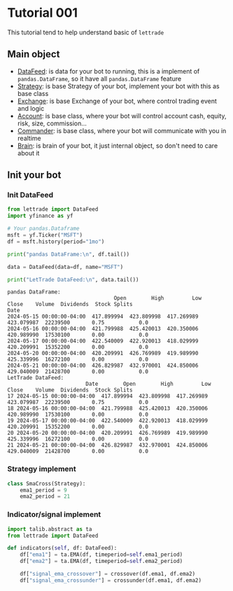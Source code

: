 # Tutorial 001

This tutorial tend to help understand basic of `lettrade`

## Main object

- [DataFeed](../reference/data/data.md#lettrade.data.data.DataFeed): is data for your bot to running, this is a implement of `pandas.DataFrame`, so it have all `pandas.DataFrame` feature
- [Strategy](../reference/strategy/strategy.md#lettrade.strategy.strategy.Strategy): is base Strategy of your bot, implement your bot with this as base class
- [Exchange](../reference/exchange/exchange.md#lettrade.exchange.exchange.Exchange): is base Exchange of your bot, where control trading event and logic
- [Account](../reference/account/account.md#lettrade.account.account.Account): is base class, where your bot will control account cash, equity, risk, size, commission...
- [Commander](../reference/commander/commander.md#lettrade.commander.commander.Commander): is base class, where your bot will communicate with you in realtime
- [Brain](../reference/brain/brain.md#lettrade.brain.brain.Brain): is brain of your bot, it just internal object, so don't need to care about it

## Init your bot

### Init DataFeed

<!-- ```python exec="true" source="above" result="ansi" -->
```python
from lettrade import DataFeed
import yfinance as yf

# Your pandas.Dataframe
msft = yf.Ticker("MSFT")
df = msft.history(period="1mo")

print("pandas DataFrame:\n", df.tail())

data = DataFeed(data=df, name="MSFT")

print("LetTrade DataFeed:\n", data.tail())
```
```text
pandas DataFrame:
                                  Open        High         Low       Close    Volume  Dividends  Stock Splits
Date                                                                                                        
2024-05-15 00:00:00-04:00  417.899994  423.809998  417.269989  423.079987  22239500       0.75           0.0
2024-05-16 00:00:00-04:00  421.799988  425.420013  420.350006  420.989990  17530100       0.00           0.0
2024-05-17 00:00:00-04:00  422.540009  422.920013  418.029999  420.209991  15352200       0.00           0.0
2024-05-20 00:00:00-04:00  420.209991  426.769989  419.989990  425.339996  16272100       0.00           0.0
2024-05-21 00:00:00-04:00  426.829987  432.970001  424.850006  429.040009  21428700       0.00           0.0
LetTrade DataFeed:
                         Date        Open        High         Low       Close    Volume  Dividends  Stock Splits
17 2024-05-15 00:00:00-04:00  417.899994  423.809998  417.269989  423.079987  22239500       0.75           0.0
18 2024-05-16 00:00:00-04:00  421.799988  425.420013  420.350006  420.989990  17530100       0.00           0.0
19 2024-05-17 00:00:00-04:00  422.540009  422.920013  418.029999  420.209991  15352200       0.00           0.0
20 2024-05-20 00:00:00-04:00  420.209991  426.769989  419.989990  425.339996  16272100       0.00           0.0
21 2024-05-21 00:00:00-04:00  426.829987  432.970001  424.850006  429.040009  21428700       0.00           0.0
```

### Strategy implement

```python
class SmaCross(Strategy):
    ema1_period = 9
    ema2_period = 21
```

### Indicator/signal implement
```python
import talib.abstract as ta
from lettrade import DataFeed

def indicators(self, df: DataFeed):
    df["ema1"] = ta.EMA(df, timeperiod=self.ema1_period)
    df["ema2"] = ta.EMA(df, timeperiod=self.ema2_period)

    df["signal_ema_crossover"] = crossover(df.ema1, df.ema2)
    df["signal_ema_crossunder"] = crossunder(df.ema1, df.ema2)
```